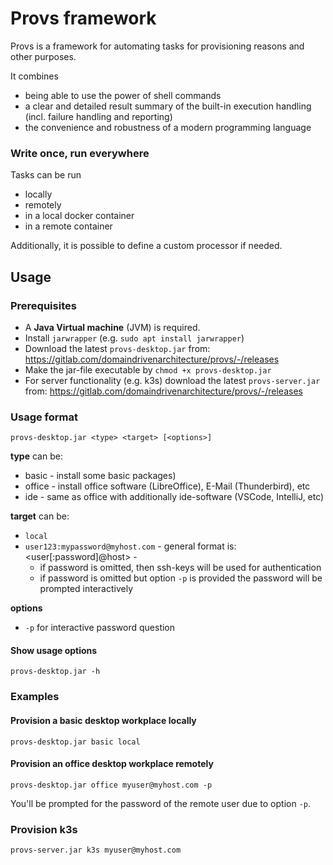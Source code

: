 # Provs framework
Provs is a framework for automating tasks for provisioning reasons and other purposes.

It combines
* being able to use the power of shell commands
* a clear and detailed result summary of the built-in execution handling (incl. failure handling and reporting)
* the convenience and robustness of a modern programming language


### Write once, run everywhere

Tasks can be run

* locally
* remotely
* in a local docker container
* in a remote container

Additionally, it is possible to define a custom processor if needed.


## Usage

### Prerequisites

* A **Java Virtual machine** (JVM) is required.
* Install `jarwrapper` (e.g. `sudo apt install jarwrapper`)
* Download the latest `provs-desktop.jar` from: https://gitlab.com/domaindrivenarchitecture/provs/-/releases
* Make the jar-file executable by `chmod +x provs-desktop.jar`
* For server functionality (e.g. k3s) download the latest `provs-server.jar` from: https://gitlab.com/domaindrivenarchitecture/provs/-/releases

### Usage format

`provs-desktop.jar <type> <target> [<options>]`

**type** can be: 
* basic - install some basic packages)
* office - install office software (LibreOffice), E-Mail (Thunderbird), etc 
* ide - same as office with additionally ide-software (VSCode, IntelliJ, etc) 

**target** can be: 
* `local`
* `user123:mypassword@myhost.com` - general format is: <user[:password]@host> - 
  * if password is omitted, then ssh-keys will be used for authentication
  * if password is omitted but option `-p` is provided the password will be prompted interactively 

**options** 
* `-p` for interactive password question


#### Show usage options

`provs-desktop.jar -h`

### Examples

#### Provision a basic desktop workplace locally

`provs-desktop.jar basic local`

#### Provision an office desktop workplace remotely

`provs-desktop.jar office myuser@myhost.com -p`

You'll be prompted for the password of the remote user due to option `-p`.

### Provision k3s

```bash
provs-server.jar k3s myuser@myhost.com 
```
